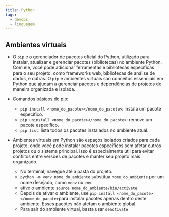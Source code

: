 ```yaml
---
title: Python
tags:
  - devops
  - linguagem
---
```

## Ambientes virtuais

* O `pip`​ é o gerenciador de pacotes oficial do Python, utilizado para instalar, atualizar e gerenciar pacotes (bibliotecas) no ambiente Python. Com ele, você pode adicionar ferramentas e bibliotecas específicas para o seu projeto, como frameworks web, bibliotecas de análise de dados, e outras. O `pip`​ e ambientes virtuais são conceitos essenciais em Python que ajudam a gerenciar pacotes e dependências de projetos de maneira organizada e isolada.
* Comandos básicos do pip:
	* ​`pip install <nome_do_pacote></nome_do_pacote>`​: instala um pacote específico.
	* ​`pip uninstall <nome_do_pacote></nome_do_pacote>`​: remove um pacote específico.
	* ​`pip list`​: lista todos os pacotes instalados no ambiente atual.

* Ambientes virtuais em Python são espaços isolados criados para cada projeto, onde você pode instalar pacotes específicos sem afetar outros projetos ou o sistema principal. Isso é especialmente útil para evitar conflitos entre versões de pacotes e manter seu projeto mais organizado.
	* No terminal, navegue até a pasta do projeto.
	* ​`python -m venv nome_do_ambiente`​ substitua `nome_do_ambiente`​ por um nome desejado, como `venv`​ ou `env`​.
	* ative o ambiente `source nome_do_ambiente/bin/activate`​
	* Depois de ativar o ambiente, use `pip install <nome_do_pacote></nome_do_pacote>`​ para instalar pacotes apenas dentro deste ambiente. Esses pacotes não afetam o ambiente global.
	* Para sair do ambiente virtual, basta usar `deactivate`​